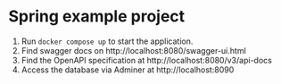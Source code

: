 # Spring example project

1. Run `docker compose up` to start the application.
2. Find swagger docs on http://localhost:8080/swagger-ui.html
3. Find the OpenAPI specification at http://localhost:8080/v3/api-docs
4. Access the database via Adminer at http://localhost:8090
